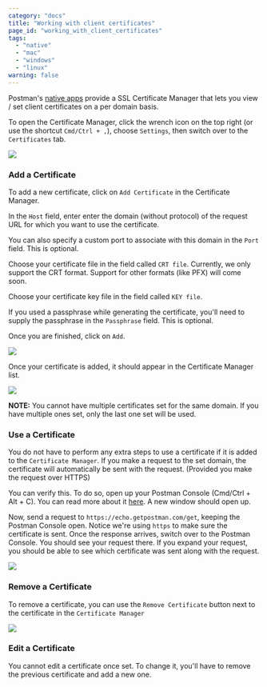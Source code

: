 ```yaml
---
category: "docs"
title: "Working with client certificates"
page_id: "working_with_client_certificates"
tags:
  - "native"
  - "mac"
  - "windows"
  - "linux"
warning: false
---
```


Postman's [native apps](http://www.getpostman.com/apps) provide a SSL Certificate Manager that lets you view / set client certificates on a per domain basis.

To open the Certificate Manager, click the wrench icon on the top right (or use the shortcut `Cmd/Ctrl + ,`), choose `Settings`, then switch over to the `Certificates` tab.

![](https://cloud.githubusercontent.com/assets/7689783/19720908/bbbd8d9c-9b8d-11e6-9286-8e8ba12d9c68.png)

### Add a Certificate

To add a new certificate, click on `Add Certificate` in the Certificate Manager.

In the `Host` field, enter enter the domain (without protocol) of the request URL for which you want to use the certificate.

You can also specify a custom port to associate with this domain in the `Port` field. This is optional.

Choose your certificate file in the field called `CRT file`. Currently, we only support the CRT format. Support for other formats (like PFX) will come soon.

Choose your certificate key file in the field called `KEY file`.

If you used a passphrase while generating the certificate, you'll need to supply the passphrase in the `Passphrase` field. This is optional.

Once you are finished, click on `Add`.

![](https://cloud.githubusercontent.com/assets/7689783/19721093/75d764c8-9b8e-11e6-85c2-feff9eea4345.png)

Once your certificate is added, it should appear in the Certificate Manager list.

![](https://cloud.githubusercontent.com/assets/7689783/19721340/7a071024-9b8f-11e6-97d2-814aa3075c80.png)

**NOTE:** You cannot have multiple certificates set for the same domain. If you have multiple ones set, only the last one set will be used.

### Use a Certificate

You do not have to perform any extra steps to use a certificate if it is added to the `Certificate Manager`. If you make a request to the set domain, the certificate will automatically be sent with the request. (Provided you make the request over HTTPS)

You can verify this. To do so, open up your Postman Console (Cmd/Ctrl + Alt + C). You can read more about it [here](http://blog.getpostman.com/2016/08/26/the-postman-console/). A new window should open up.

Now, send a request to `https://echo.getpostman.com/get`, keeping the Postman Console open. Notice we're using `https` to make sure the certificate is sent. Once the response arrives, switch over to the Postman Console. You should see your request there. If you expand your request, you should be able to see which certificate was sent along with the request.

![](https://cloud.githubusercontent.com/assets/7689783/19721699/0ccdeada-9b91-11e6-98af-eb08f8e68f5b.png)

### Remove a Certificate

To remove a certificate, you can use the `Remove Certificate` button next to the certificate in the `Certificate Manager`

![](https://cloud.githubusercontent.com/assets/7689783/19721340/7a071024-9b8f-11e6-97d2-814aa3075c80.png)

### Edit a Certificate

You cannot edit a certificate once set. To change it, you'll have to remove the previous certificate and add a new one.
